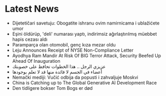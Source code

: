 # Latest News
-  Dijetetičari savetuju: Obogatite ishranu ovim namirnicama i ublažićete umor
-  Eşini öldürüp, 'deli' numarası yaptı, indirimsiz ağırlaştırılmış müebbet hapis cezası aldı
-  Paramparça olan otomobil, genç kıza mezar oldu
-  Leju Announces Receipt of NYSE Non-Compliance Letter
-  Ayodhya Ram Mandir At Risk Of BIG Terror Attack, Security Beefed Up Ahead Of Inauguration
-  عزيزي الرجل .. هذا الخطوات تحافظ على خصوبتك
-  أعضاء في الجسم لا فائدة منها قد لا تعلم بوجودها
-  Nemački mediji: Vučić odbija da popusti i zahvaljuje Moskvi
-  China is Catching up to The Global Generative AI Development Race
-  Den tidligere bokser Tom Bogs er død
